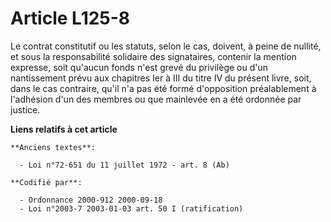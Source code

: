 # Article L125-8

Le contrat constitutif ou les statuts, selon le cas, doivent, à peine de nullité, et sous la responsabilité solidaire des
signataires, contenir la mention expresse, soit qu'aucun fonds n'est grevé du privilège ou d'un nantissement prévu aux
chapitres Ier à III du titre IV du présent livre, soit, dans le cas contraire, qu'il n'a pas été formé d'opposition
préalablement à l'adhésion d'un des membres ou que mainlevée en a été ordonnée par justice.

**Liens relatifs à cet article**

	**Anciens textes**:

	  - Loi n°72-651 du 11 juillet 1972 - art. 8 (Ab)

	**Codifié par**:

	  - Ordonnance 2000-912 2000-09-18
	  - Loi n°2003-7 2003-01-03 art. 50 I (ratification)
